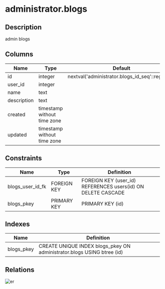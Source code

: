 # administrator.blogs

## Description

admin blogs

## Columns

| Name        | Type                        | Default                                         | Nullable | Parents                         |
| ----------- | --------------------------- | ----------------------------------------------- | -------- | ------------------------------- |
| id          | integer                     | nextval('administrator.blogs_id_seq'::regclass) | false    |                                 |
| user_id     | integer                     |                                                 | false    | [public.users](public.users.md) |
| name        | text                        |                                                 | false    |                                 |
| description | text                        |                                                 | true     |                                 |
| created     | timestamp without time zone |                                                 | false    |                                 |
| updated     | timestamp without time zone |                                                 | true     |                                 |

## Constraints

| Name             | Type        | Definition                                                   |
| ---------------- | ----------- | ------------------------------------------------------------ |
| blogs_user_id_fk | FOREIGN KEY | FOREIGN KEY (user_id) REFERENCES users(id) ON DELETE CASCADE |
| blogs_pkey       | PRIMARY KEY | PRIMARY KEY (id)                                             |

## Indexes

| Name       | Definition                                                             |
| ---------- | ---------------------------------------------------------------------- |
| blogs_pkey | CREATE UNIQUE INDEX blogs_pkey ON administrator.blogs USING btree (id) |

## Relations

![er](administrator.blogs.svg)
